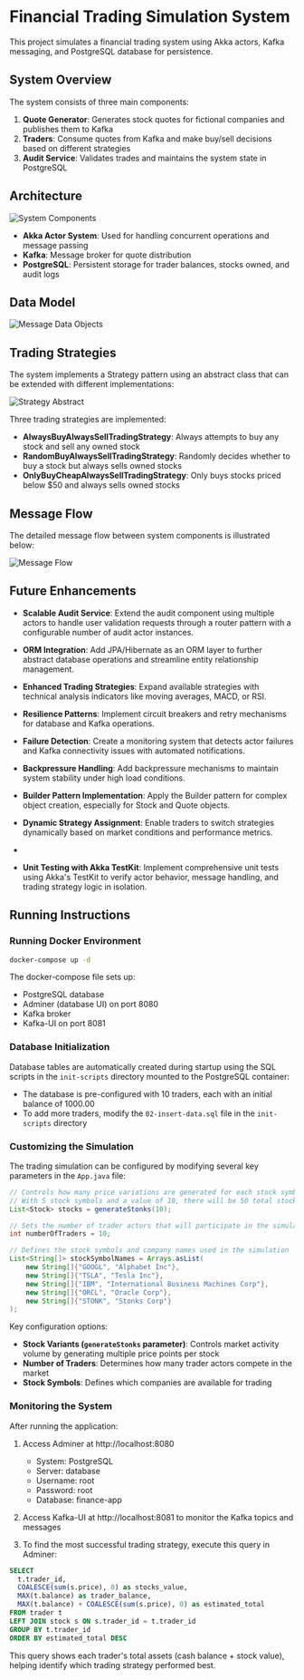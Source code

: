 # Financial Trading Simulation System

This project simulates a financial trading system using Akka actors, Kafka messaging, and PostgreSQL database for persistence.

## System Overview

The system consists of three main components:

1. **Quote Generator**: Generates stock quotes for fictional companies and publishes them to Kafka
2. **Traders**: Consume quotes from Kafka and make buy/sell decisions based on different strategies
3. **Audit Service**: Validates trades and maintains the system state in PostgreSQL

## Architecture

![System Components](imgs/system_components.png)

- **Akka Actor System**: Used for handling concurrent operations and message passing
- **Kafka**: Message broker for quote distribution
- **PostgreSQL**: Persistent storage for trader balances, stocks owned, and audit logs

## Data Model

![Message Data Objects](imgs/message_data_objects.png)

## Trading Strategies

The system implements a Strategy pattern using an abstract class that can be extended with different implementations:

![Strategy Abstract](imgs/strategy_abstract.png)

Three trading strategies are implemented:
- **AlwaysBuyAlwaysSellTradingStrategy**: Always attempts to buy any stock and sell any owned stock
- **RandomBuyAlwaysSellTradingStrategy**: Randomly decides whether to buy a stock but always sells owned stocks
- **OnlyBuyCheapAlwaysSellTradingStrategy**: Only buys stocks priced below $50 and always sells owned stocks

## Message Flow

The detailed message flow between system components is illustrated below:

![Message Flow](imgs/message_flow.png)

## Future Enhancements

* **Scalable Audit Service**: Extend the audit component using multiple actors to handle user validation requests through a router pattern with a configurable number of audit actor instances.

* **ORM Integration**: Add JPA/Hibernate as an ORM layer to further abstract database operations and streamline entity relationship management.

* **Enhanced Trading Strategies**: Expand available strategies with technical analysis indicators like moving averages, MACD, or RSI.

* **Resilience Patterns**: Implement circuit breakers and retry mechanisms for database and Kafka operations.

* **Failure Detection**: Create a monitoring system that detects actor failures and Kafka connectivity issues with automated notifications.

* **Backpressure Handling**: Add backpressure mechanisms to maintain system stability under high load conditions.

* **Builder Pattern Implementation**: Apply the Builder pattern for complex object creation, especially for Stock and Quote objects.

* **Dynamic Strategy Assignment**: Enable traders to switch strategies dynamically based on market conditions and performance metrics.
* 
* **Unit Testing with Akka TestKit**: Implement comprehensive unit tests using Akka's TestKit to verify actor behavior, message handling, and trading strategy logic in isolation.

## Running Instructions

### Running Docker Environment
```bash
docker-compose up -d
```

The docker-compose file sets up:
- PostgreSQL database
- Adminer (database UI) on port 8080
- Kafka broker
- Kafka-UI on port 8081

### Database Initialization
Database tables are automatically created during startup using the SQL scripts in the `init-scripts` directory mounted to the PostgreSQL container:

- The database is pre-configured with 10 traders, each with an initial balance of 1000.00
- To add more traders, modify the `02-insert-data.sql` file in the `init-scripts` directory

### Customizing the Simulation

The trading simulation can be configured by modifying several key parameters in the `App.java` file:

```java
// Controls how many price variations are generated for each stock symbol
// With 5 stock symbols and a value of 10, there will be 50 total stock quotes
List<Stock> stocks = generateStonks(10);

// Sets the number of trader actors that will participate in the simulation
int numberOfTraders = 10;

// Defines the stock symbols and company names used in the simulation
List<String[]> stockSymbolNames = Arrays.asList(
    new String[]{"GOOGL", "Alphabet Inc"},
    new String[]{"TSLA", "Tesla Inc"},
    new String[]{"IBM", "International Business Machines Corp"},
    new String[]{"ORCL", "Oracle Corp"},
    new String[]{"STONK", "Stonks Corp"}
);
```

Key configuration options:
* **Stock Variants (`generateStonks` parameter)**: Controls market activity volume by generating multiple price points per stock
* **Number of Traders**: Determines how many trader actors compete in the market
* **Stock Symbols**: Defines which companies are available for trading


### Monitoring the System
After running the application:

1. Access Adminer at http://localhost:8080
   - System: PostgreSQL
   - Server: database
   - Username: root
   - Password: root
   - Database: finance-app

2. Access Kafka-UI at http://localhost:8081 to monitor the Kafka topics and messages

3. To find the most successful trading strategy, execute this query in Adminer:
```sql
SELECT
  t.trader_id,
  COALESCE(sum(s.price), 0) as stocks_value,
  MAX(t.balance) as trader_balance,
  MAX(t.balance) + COALESCE(sum(s.price), 0) as estimated_total
FROM trader t
LEFT JOIN stock s ON s.trader_id = t.trader_id
GROUP BY t.trader_id
ORDER BY estimated_total DESC
```

This query shows each trader's total assets (cash balance + stock value), helping identify which trading strategy performed best.